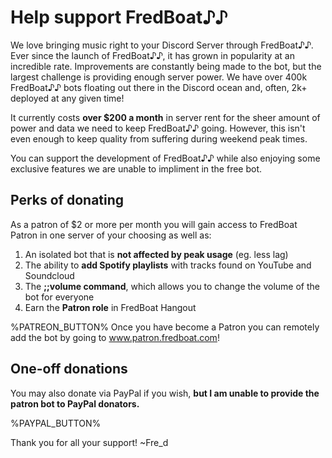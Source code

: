 # Help support FredBoat♪♪
We love bringing music right to your Discord Server through FredBoat♪♪. Ever since the launch of FredBoat♪♪, it has grown in popularity at an incredible rate. Improvements are constantly being made to the bot, but the largest challenge is providing enough server power. We have over 400k FredBoat♪♪ bots floating out there in the Discord ocean and, often, 2k+ deployed at any given time!

It currently costs __over $200 a month__ in server rent for the sheer amount of power and data we need to keep FredBoat♪♪ going. However, this isn't even enough to keep quality from suffering during weekend peak times.

You can support the development of FredBoat♪♪ while also enjoying some exclusive features we are unable to impliment in the free bot.

## Perks of donating
As a patron of $2 or more per month you will gain access to FredBoat Patron in one server of your choosing as well as:

1. An isolated bot that is __not affected by peak usage__ (eg. less lag)
2. The ability to __add Spotify playlists__ with tracks found on YouTube and Soundcloud
3. The __;;volume command__, which allows you to change the volume of the bot for everyone
4. Earn the __Patron role__ in FredBoat Hangout

%PATREON_BUTTON%
Once you have become a Patron you can remotely add the bot by going to www.patron.fredboat.com!

## One-off donations
You may also donate via PayPal if you wish, __but I am unable to provide the patron bot to PayPal donators.__

%PAYPAL_BUTTON%

Thank you for all your support!
~Fre_d
